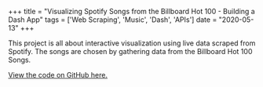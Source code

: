 +++
title = "Visualizing Spotify Songs from the Billboard Hot 100 - Building a Dash App"
tags = ['Web Scraping', 'Music', 'Dash', 'APIs']
date = "2020-05-13"
+++

This project is all about interactive visualization using live data scraped from Spotify. The songs are chosen by gathering data from the Billboard Hot 100 Songs.


[View the code on GitHub here.](https://github.com/EricaXia/songs-app)